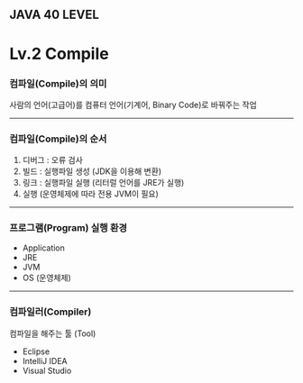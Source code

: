 ## JAVA 40 LEVEL
# Lv.2 Compile

### 컴파일(Compile)의 의미

사람의 언어(고급어)를 컴퓨터 언어(기계어, Binary Code)로 바꿔주는 작업

---

### 컴파일(Compile)의 순서
1. 디버그 : 오류 검사
2. 빌드 : 실행파일 생성 (JDK을 이용해 변환)
3. 링크 : 실행파일 실행 (리터럴 언어를 JRE가 실행)
4. 실행 (운영체제에 따라 전용 JVM이 필요)

---

### 프로그램(Program) 실행 환경
- Application
- JRE
- JVM
- OS (운영체제)

---

### 컴파일러(Compiler)
컴파일을 해주는 툴 (Tool)
- Eclipse
- IntelliJ IDEA
- Visual Studio